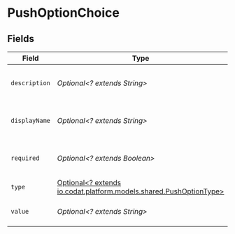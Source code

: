 # PushOptionChoice


## Fields

| Field                                                                                                       | Type                                                                                                        | Required                                                                                                    | Description                                                                                                 |
| ----------------------------------------------------------------------------------------------------------- | ----------------------------------------------------------------------------------------------------------- | ----------------------------------------------------------------------------------------------------------- | ----------------------------------------------------------------------------------------------------------- |
| `description`                                                                                               | *Optional<? extends String>*                                                                                | :heavy_minus_sign:                                                                                          | A description of the property.                                                                              |
| `displayName`                                                                                               | *Optional<? extends String>*                                                                                | :heavy_minus_sign:                                                                                          | The property's display name.                                                                                |
| `required`                                                                                                  | *Optional<? extends Boolean>*                                                                               | :heavy_minus_sign:                                                                                          | The property is required if `True`.                                                                         |
| `type`                                                                                                      | [Optional<? extends io.codat.platform.models.shared.PushOptionType>](../../models/shared/PushOptionType.md) | :heavy_minus_sign:                                                                                          | The option type.                                                                                            |
| `value`                                                                                                     | *Optional<? extends String>*                                                                                | :heavy_minus_sign:                                                                                          | Allowed value for field.                                                                                    |